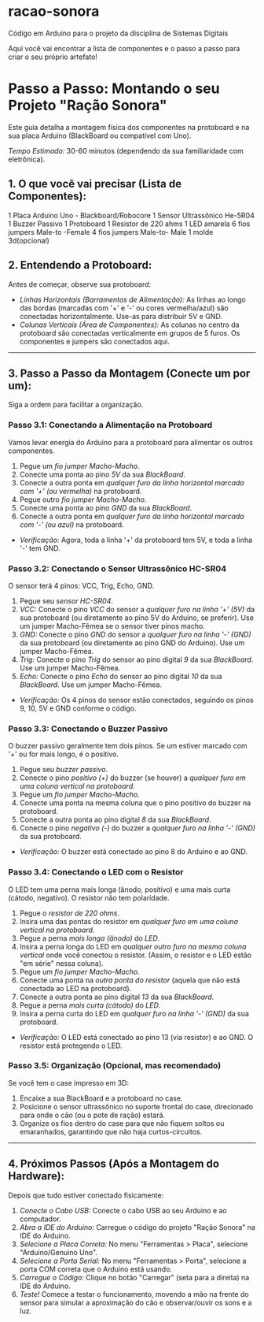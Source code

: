 # racao-sonora
Código em Arduino para o projeto da disciplina de Sistemas Digitais

Aqui você vai encontrar a lista de componentes e o passo a passo para criar o seu próprio artefato!

# Passo a Passo: Montando o seu Projeto "Ração Sonora"

Este guia detalha a montagem física dos componentes na protoboard e na sua placa Arduino (BlackBoard ou compatível com Uno).

*Tempo Estimado:* 30-60 minutos (dependendo da sua familiaridade com eletrônica).


## 1. O que você vai precisar (Lista de Componentes):

1 Placa Arduino Uno - Blackboard/Robocore
1 Sensor Ultrassônico He-5R04
1 Buzzer Passivo
1 Protoboard
1 Resistor de 220 ahms
1 LED amarela
6 fios jumpers Male-to -Female
4 fios jumpers Male-to- Male
1 molde 3d(opcional)

## 2. Entendendo a Protoboard:

Antes de começar, observe sua protoboard:

* *Linhas Horizontais (Barramentos de Alimentação):* As linhas ao longo das bordas (marcadas com '+' e '-' ou cores vermelha/azul) são conectadas horizontalmente. Use-as para distribuir 5V e GND.
* *Colunas Verticais (Área de Componentes):* As colunas no centro da protoboard são conectadas verticalmente em grupos de 5 furos. Os componentes e jumpers são conectados aqui.

---

## 3. Passo a Passo da Montagem (Conecte um por um):

Siga a ordem para facilitar a organização.

### Passo 3.1: Conectando a Alimentação na Protoboard

Vamos levar energia do Arduino para a protoboard para alimentar os outros componentes.

1.  Pegue um *fio jumper Macho-Macho*.
2.  Conecte uma ponta ao pino *5V* da sua *BlackBoard*.
3.  Conecte a outra ponta em *qualquer furo da linha horizontal marcada com '+' (ou vermelha)* na protoboard.
4.  Pegue outro *fio jumper Macho-Macho*.
5.  Conecte uma ponta ao pino *GND* da sua *BlackBoard*.
6.  Conecte a outra ponta em *qualquer furo da linha horizontal marcada com '-' (ou azul)* na protoboard.

* *Verificação:* Agora, toda a linha '+' da protoboard tem 5V, e toda a linha '-' tem GND.

### Passo 3.2: Conectando o Sensor Ultrassônico HC-SR04

O sensor terá 4 pinos: VCC, Trig, Echo, GND.

1.  Pegue seu *sensor HC-SR04*.
2.  *VCC:* Conecte o pino *VCC* do sensor a *qualquer furo na linha '+' (5V)* da sua protoboard (ou diretamente ao pino 5V do Arduino, se preferir). Use um jumper Macho-Fêmea se o sensor tiver pinos macho.
3.  *GND:* Conecte o pino *GND* do sensor a *qualquer furo na linha '-' (GND)* da sua protoboard (ou diretamente ao pino GND do Arduino). Use um jumper Macho-Fêmea.
4.  *Trig:* Conecte o pino *Trig* do sensor ao pino digital *9* da sua *BlackBoard*. Use um jumper Macho-Fêmea.
5.  *Echo:* Conecte o pino *Echo* do sensor ao pino digital *10* da sua *BlackBoard*. Use um jumper Macho-Fêmea.

* *Verificação:* Os 4 pinos do sensor estão conectados, seguindo os pinos 9, 10, 5V e GND conforme o código.

### Passo 3.3: Conectando o Buzzer Passivo

O buzzer passivo geralmente tem dois pinos. Se um estiver marcado com '+' ou for mais longo, é o positivo.

1.  Pegue seu *buzzer passivo*.
2.  Conecte o pino *positivo (+)* do buzzer (se houver) a *qualquer furo em uma coluna vertical na protoboard*.
3.  Pegue um *fio jumper Macho-Macho*.
4.  Conecte uma ponta na mesma coluna que o pino positivo do buzzer na protoboard.
5.  Conecte a outra ponta ao pino digital *8* da sua *BlackBoard*.
6.  Conecte o pino *negativo (-)* do buzzer a *qualquer furo na linha '-' (GND)* da sua protoboard.

* *Verificação:* O buzzer está conectado ao pino 8 do Arduino e ao GND.

### Passo 3.4: Conectando o LED com o Resistor

O LED tem uma perna mais longa (ânodo, positivo) e uma mais curta (cátodo, negativo). O resistor não tem polaridade.

1.  Pegue o *resistor de 220 ohms*.
2.  Insira uma das pontas do resistor em *qualquer furo em uma coluna vertical na protoboard*.
3.  Pegue a perna *mais longa (ânodo)* do *LED*.
4.  Insira a perna longa do LED em *qualquer outro furo na *mesma coluna vertical** onde você conectou o resistor. (Assim, o resistor e o LED estão "em série" nessa coluna).
5.  Pegue um *fio jumper Macho-Macho*.
6.  Conecte uma ponta na *outra ponta do resistor* (aquela que não está conectada ao LED na protoboard).
7.  Conecte a outra ponta ao pino digital *13* da sua *BlackBoard*.
8.  Pegue a perna *mais curta (cátodo)* do *LED*.
9.  Insira a perna curta do LED em *qualquer furo na linha '-' (GND)* da sua protoboard.

* *Verificação:* O LED está conectado ao pino 13 (via resistor) e ao GND. O resistor está protegendo o LED.

### Passo 3.5: Organização (Opcional, mas recomendado)

Se você tem o case impresso em 3D:

1.  Encaixe a sua BlackBoard e a protoboard no case.
2.  Posicione o sensor ultrassônico no suporte frontal do case, direcionado para onde o cão (ou o pote de ração) estará.
3.  Organize os fios dentro do case para que não fiquem soltos ou emaranhados, garantindo que não haja curtos-circuitos.

---

## 4. Próximos Passos (Após a Montagem do Hardware):

Depois que tudo estiver conectado fisicamente:

1.  *Conecte o Cabo USB:* Conecte o cabo USB ao seu Arduino e ao computador.
2.  *Abra a IDE do Arduino:* Carregue o código do projeto "Ração Sonora" na IDE do Arduino.
3.  *Selecione a Placa Correta:* No menu "Ferramentas > Placa", selecione "Arduino/Genuino Uno".
4.  *Selecione a Porta Serial:* No menu "Ferramentas > Porta", selecione a porta COM correta que o Arduino está usando.
5.  *Carregue o Código:* Clique no botão "Carregar" (seta para a direita) na IDE do Arduino.
6.  *Teste!* Comece a testar o funcionamento, movendo a mão na frente do sensor para simular a aproximação do cão e observar/ouvir os sons e a luz.


